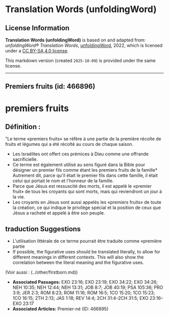 # Translation Words (unfoldingWord)

## License Information

**Translation Words (unfoldingWord)** is based on and adapted from: _unfoldingWord® Translation Words_, [unfoldingWord](https://unfoldingword.org/utw), 2022, which is licensed under a [CC BY-SA 4.0 license](https://creativecommons.org/licenses/by-sa/4.0/legalcode.en).

This markdown version (created `2025-10-09`) is provided under the same license.



--------------------------------

## Premiers fruits (id: 466896)

premiers fruits
===============

Définition :
------------

"Le terme «premiers fruits» se réfère à une partie de la première récolte de fruits et légumes qui a été récolté au cours de chaque saison.

* Les Israélites ont offert ces prémices à Dieu comme une offrande sacrificielle.
* Ce terme est également utilisé au sens figuré dans la Bible pour désigner un premier fils comme étant les premiers fruits de la famille\* Autrement dit, parce qu'il était le premier fils dans cette famille, il était celui qui portait le nom et l'honneur de la famille.
* Parce que Jésus est ressuscité des morts, il est appelé le «premier fruit» de tous les croyants qui sont morts, mais qui reviendront un jour à la vie.
* Les croyants en Jésus sont aussi appelés les «premiers fruits» de toute la création, ce qui indique le privilège spécial et la position de ceux que Jésus a racheté et appelé à être son peuple.

traduction Suggestions
----------------------

* L'utilisation littérale de ce terme pourrait être traduite comme «première partie
* If possible, the figurative uses should be translated literally, to allow for different meanings in different contexts. This will also show the correlation between the literal meaning and the figurative uses.

(Voir aussi : (../other/firstborn.md))

* **Associated Passages:** EXO 23:16; EXO 23:19; EXO 34:22; EXO 34:26; NEH 10:35; NEH 12:44; NEH 13:31; JOB 8:7; JOB 40:19; PSA 105:36; PRO 3:9; JER 2:3; ROM 8:23; ROM 11:16; ROM 16:5; 1CO 15:20; 1CO 15:23; 1CO 16:15; 2TH 2:13; JAS 1:18; REV 14:4; 2CH 31:4–2CH 31:5; EXO 23:16–EXO 23:17
* **Associated Articles:** Premier-né (ID: 466895)

